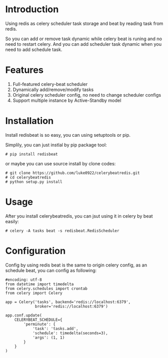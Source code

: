 # Introduction

Using redis as celery scheduler task storage and beat by reading task from redis.

So you can add or remove task dynamic while celery beat is runing and no need to restart celery. And you can add scheduler task dynamic when you need to add schedule task.

# Features

1. Full-featured celery-beat scheduler
2. Dynamically add/remove/modify tasks
3. Original celery scheduler config, no need to change scheduler configs
4. Support multiple instance by Active-Standby model

# Installation

Install redisbeat is so easy, you can using setuptools or pip.

Simplily, you can just instlal by pip package tool:

    # pip install redisbeat

or maybe you can use source install by clone codes:

	# git clone https://github.com/luke0922/celerybeatredis.git
	# cd celerybeatredis
	# python setup.py install

# Usage 

After you install celerybeatredis, you can jsut using it in celery by beat easily:

    # celery -A tasks beat -s redisbeat.RedisScheduler

# Configuration

Config by using redis beat is the same to origin celery config, as an schedule beat, you can config as following:

```
#encoding: utf-8
from datetime import timedelta
from celery.schedules import crontab
from celery import Celery

app = Celery('tasks', backend='redis://localhost:6379',
             broker='redis://localhost:6379')

app.conf.update(
    CELERYBEAT_SCHEDULE={
        'perminute': {
            'task': 'tasks.add',
            'schedule': timedelta(seconds=3),
            'args': (1, 1)
        }
    }
)
```
